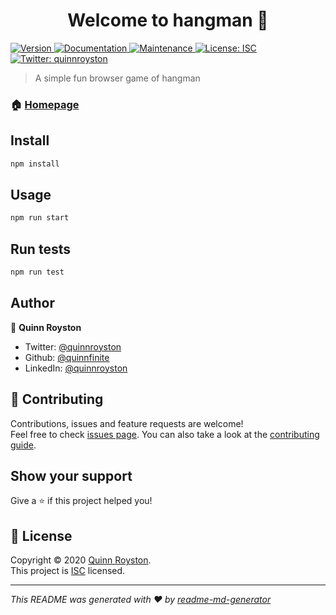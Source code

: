 <h1 align="center">Welcome to hangman 👋</h1>
<p>
  <a href="https://www.npmjs.com/package/hangman" target="_blank">
    <img alt="Version" src="https://img.shields.io/npm/v/hangman.svg">
  </a>
  <a href="https://github.com/quinnfinite/hangman#readme" target="_blank">
    <img alt="Documentation" src="https://img.shields.io/badge/documentation-yes-brightgreen.svg" />
  </a>
  <a href="https://github.com/quinnfinite/hangman/graphs/commit-activity" target="_blank">
    <img alt="Maintenance" src="https://img.shields.io/badge/Maintained%3F-yes-green.svg" />
  </a>
  <a href="https://github.com/quinnfinite/hangman/blob/master/LICENSE" target="_blank">
    <img alt="License: ISC" src="https://img.shields.io/github/license/quinnfinite/hangman" />
  </a>
  <a href="https://twitter.com/quinnroyston" target="_blank">
    <img alt="Twitter: quinnroyston" src="https://img.shields.io/twitter/follow/quinnroyston.svg?style=social" />
  </a>
</p>

> A simple fun browser game of hangman

### 🏠 [Homepage](https://github.com/quinnfinite/hangman#readme)

## Install

```sh
npm install
```

## Usage

```sh
npm run start
```

## Run tests

```sh
npm run test
```

## Author

👤 **Quinn Royston**

* Twitter: [@quinnroyston](https://twitter.com/quinnroyston)
* Github: [@quinnfinite](https://github.com/quinnfinite)
* LinkedIn: [@quinnroyston](https://linkedin.com/in/quinnroyston)

## 🤝 Contributing

Contributions, issues and feature requests are welcome!<br />Feel free to check [issues page](https://github.com/quinnfinite/hangman/issues). You can also take a look at the [contributing guide](https://github.com/quinnfinite/hangman/blob/master/CONTRIBUTING.md).

## Show your support

Give a ⭐️ if this project helped you!

## 📝 License

Copyright © 2020 [Quinn Royston](https://github.com/quinnfinite).<br />
This project is [ISC](https://github.com/quinnfinite/hangman/blob/master/LICENSE) licensed.

***
_This README was generated with ❤️ by [readme-md-generator](https://github.com/kefranabg/readme-md-generator)_